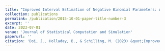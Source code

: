 ```yaml
---
title: "Improved Interval Estimation of Negative Binomial Parameters: A Coverage Probability Approach"
collection: publications
permalink: /publication/2015-10-01-paper-title-number-3
excerpt: ''
date: 2023-07-01
venue: 'Journal of Statistical Computation and Simulation'
paperurl: ''
citation: 'Doi, J., Holladay, B., & Schilling, M. (2023) &quot;Improved Interval Estimation of Negative Binomial Parameters: A Coverage Probability Approach,&quot; <i>Journal of Statistical Computation and Simulation</i>, DOI: 10.1080/00949655.2023.2235046'
---
```


